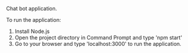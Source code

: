 Chat bot application.

To run the application:
1. Install Node.js
2. Open the project directory in Command Prompt and type 'npm start'
3. Go to your browser and type 'localhost:3000' to run the application.
